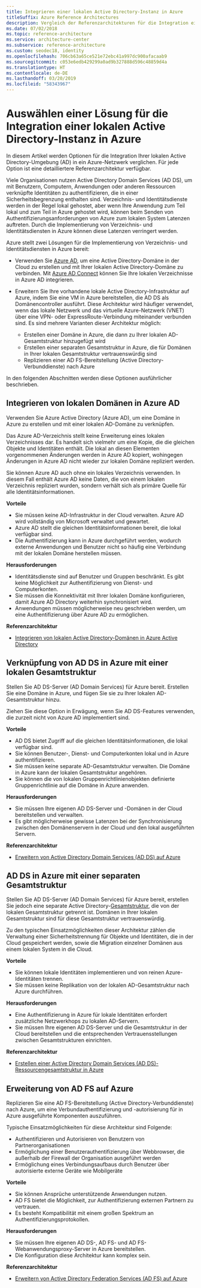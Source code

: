 ```yaml
---
title: Integrieren einer lokalen Active Directory-Instanz in Azure
titleSuffix: Azure Reference Architectures
description: Vergleich der Referenzarchitekturen für die Integration einer lokalen Active Directory-Instanz in Azure
ms.date: 07/02/2018
ms.topic: reference-architecture
ms.service: architecture-center
ms.subservice: reference-architecture
ms.custom: seodec18, identity
ms.openlocfilehash: 706cb63a65ce521e72ebc41a997dc900afacaab9
ms.sourcegitcommit: c053e6edb429299a0ad9b327888d596c48859d4a
ms.translationtype: HT
ms.contentlocale: de-DE
ms.lasthandoff: 03/20/2019
ms.locfileid: "58343967"
---
```

# <a name="choose-a-solution-for-integrating-on-premises-active-directory-with-azure"></a>Auswählen einer Lösung für die Integration einer lokalen Active Directory-Instanz in Azure

In diesem Artikel werden Optionen für die Integration Ihrer lokalen Active Directory-Umgebung (AD) in ein Azure-Netzwerk verglichen. Für jede Option ist eine detailliertere Referenzarchitektur verfügbar.

Viele Organisationen nutzen Active Directory Domain Services (AD DS), um mit Benutzern, Computern, Anwendungen oder anderen Ressourcen verknüpfte Identitäten zu authentifizieren, die in einer Sicherheitsbegrenzung enthalten sind. Verzeichnis- und Identitätsdienste werden in der Regel lokal gehostet, aber wenn Ihre Anwendung zum Teil lokal und zum Teil in Azure gehostet wird, können beim Senden von Authentifizierungsanforderungen von Azure zum lokalen System Latenzen auftreten. Durch die Implementierung von Verzeichnis- und Identitätsdiensten in Azure können diese Latenzen verringert werden.

Azure stellt zwei Lösungen für die Implementierung von Verzeichnis- und Identitätsdiensten in Azure bereit:

- Verwenden Sie [Azure AD][azure-active-directory], um eine Active Directory-Domäne in der Cloud zu erstellen und mit Ihrer lokalen Active Directory-Domäne zu verbinden. Mit [Azure AD Connect][azure-ad-connect] können Sie Ihre lokalen Verzeichnisse in Azure AD integrieren.

- Erweitern Sie Ihre vorhandene lokale Active Directory-Infrastruktur auf Azure, indem Sie eine VM in Azure bereitstellen, die AD DS als Domänencontroller ausführt. Diese Architektur wird häufiger verwendet, wenn das lokale Netzwerk und das virtuelle Azure-Netzwerk (VNET) über eine VPN- oder ExpressRoute-Verbindung miteinander verbunden sind. Es sind mehrere Varianten dieser Architektur möglich:

  - Erstellen einer Domäne in Azure, die dann zu Ihrer lokalen AD-Gesamtstruktur hinzugefügt wird
  - Erstellen einer separaten Gesamtstruktur in Azure, die für Domänen in Ihrer lokalen Gesamtstruktur vertrauenswürdig sind
  - Replizieren einer AD FS-Bereitstellung (Active Directory-Verbunddienste) nach Azure

In den folgenden Abschnitten werden diese Optionen ausführlicher beschrieben.

## <a name="integrate-your-on-premises-domains-with-azure-ad"></a>Integrieren von lokalen Domänen in Azure AD

Verwenden Sie Azure Active Directory (Azure AD), um eine Domäne in Azure zu erstellen und mit einer lokalen AD-Domäne zu verknüpfen.

Das Azure AD-Verzeichnis stellt keine Erweiterung eines lokalen Verzeichnisses dar. Es handelt sich vielmehr um eine Kopie, die die gleichen Objekte und Identitäten enthält. Die lokal an diesen Elementen vorgenommenen Änderungen werden in Azure AD kopiert, wohingegen Änderungen in Azure AD nicht wieder zur lokalen Domäne repliziert werden.

Sie können Azure AD auch ohne ein lokales Verzeichnis verwenden. In diesem Fall enthält Azure AD keine Daten, die von einem lokalen Verzeichnis repliziert wurden, sondern verhält sich als primäre Quelle für alle Identitätsinformationen.

**Vorteile**

- Sie müssen keine AD-Infrastruktur in der Cloud verwalten. Azure AD wird vollständig von Microsoft verwaltet und gewartet.
- Azure AD stellt die gleichen Identitätsinformationen bereit, die lokal verfügbar sind.
- Die Authentifizierung kann in Azure durchgeführt werden, wodurch externe Anwendungen und Benutzer nicht so häufig eine Verbindung mit der lokalen Domäne herstellen müssen.

**Herausforderungen**

- Identitätsdienste sind auf Benutzer und Gruppen beschränkt. Es gibt keine Möglichkeit zur Authentifizierung von Dienst- und Computerkonten.
- Sie müssen die Konnektivität mit Ihrer lokalen Domäne konfigurieren, damit Azure AD Directory weiterhin synchronisiert wird.
- Anwendungen müssen möglicherweise neu geschrieben werden, um eine Authentifizierung über Azure AD zu ermöglichen.

**Referenzarchitektur**

- [Integrieren von lokalen Active Directory-Domänen in Azure Active Directory][aad]

## <a name="ad-ds-in-azure-joined-to-an-on-premises-forest"></a>Verknüpfung von AD DS in Azure mit einer lokalen Gesamtstruktur

Stellen Sie AD DS-Server (AD Domain Services) für Azure bereit. Erstellen Sie eine Domäne in Azure, und fügen Sie sie zu Ihrer lokalen AD-Gesamtstruktur hinzu.

Ziehen Sie diese Option in Erwägung, wenn Sie AD DS-Features verwenden, die zurzeit nicht von Azure AD implementiert sind.

**Vorteile**

- AD DS bietet Zugriff auf die gleichen Identitätsinformationen, die lokal verfügbar sind.
- Sie können Benutzer-, Dienst- und Computerkonten lokal und in Azure authentifizieren.
- Sie müssen keine separate AD-Gesamtstruktur verwalten. Die Domäne in Azure kann der lokalen Gesamtstruktur angehören.
- Sie können die von lokalen Gruppenrichtlinienobjekten definierte Gruppenrichtlinie auf die Domäne in Azure anwenden.

**Herausforderungen**

- Sie müssen Ihre eigenen AD DS-Server und -Domänen in der Cloud bereitstellen und verwalten.
- Es gibt möglicherweise gewisse Latenzen bei der Synchronisierung zwischen den Domänenservern in der Cloud und den lokal ausgeführten Servern.

**Referenzarchitektur**

- [Erweitern von Active Directory Domain Services (AD DS) auf Azure][ad-ds]

## <a name="ad-ds-in-azure-with-a-separate-forest"></a>AD DS in Azure mit einer separaten Gesamtstruktur

Stellen Sie AD DS-Server (AD Domain Services) für Azure bereit, erstellen Sie jedoch eine separate Active Directory-[Gesamtstruktur][ad-forest-defn], die von der lokalen Gesamtstruktur getrennt ist. Domänen in Ihrer lokalen Gesamtstruktur sind für diese Gesamtstruktur vertrauenswürdig.

Zu den typischen Einsatzmöglichkeiten dieser Architektur zählen die Verwaltung einer Sicherheitstrennung für Objekte und Identitäten, die in der Cloud gespeichert werden, sowie die Migration einzelner Domänen aus einem lokalen System in die Cloud.

**Vorteile**

- Sie können lokale Identitäten implementieren und von reinen Azure-Identitäten trennen.
- Sie müssen keine Replikation von der lokalen AD-Gesamtstruktur nach Azure durchführen.

**Herausforderungen**

- Eine Authentifizierung in Azure für lokale Identitäten erfordert zusätzliche Netzwerkhops zu lokalen AD-Servern.
- Sie müssen Ihre eigenen AD DS-Server und die Gesamtstruktur in der Cloud bereitstellen und die entsprechenden Vertrauensstellungen zwischen Gesamtstrukturen einrichten.

**Referenzarchitektur**

- [Erstellen einer Active Directory Domain Services (AD DS)-Ressourcengesamtstruktur in Azure][ad-ds-forest]

## <a name="extend-ad-fs-to-azure"></a>Erweiterung von AD FS auf Azure

Replizieren Sie eine AD FS-Bereitstellung (Active Directory-Verbunddienste) nach Azure, um eine Verbundauthentifizierung und -autorisierung für in Azure ausgeführte Komponenten auszuführen.

Typische Einsatzmöglichkeiten für diese Architektur sind Folgende:

- Authentifizieren und Autorisieren von Benutzern von Partnerorganisationen
- Ermöglichung einer Benutzerauthentifizierung über Webbrowser, die außerhalb der Firewall der Organisation ausgeführt werden
- Ermöglichung eines Verbindungsaufbaus durch Benutzer über autorisierte externe Geräte wie Mobilgeräte

**Vorteile**

- Sie können Ansprüche unterstützende Anwendungen nutzen.
- AD FS bietet die Möglichkeit, zur Authentifizierung externen Partnern zu vertrauen.
- Es besteht Kompatibilität mit einem großen Spektrum an Authentifizierungsprotokollen.

**Herausforderungen**

- Sie müssen Ihre eigenen AD DS-, AD FS- und AD FS-Webanwendungsproxy-Server in Azure bereitstellen.
- Die Konfiguration diese Architektur kann komplex sein.

**Referenzarchitektur**

- [Erweitern von Active Directory Federation Services (AD FS) auf Azure][adfs]

<!-- links -->

[aad]: ./azure-ad.md
[ad-ds]: ./adds-extend-domain.md
[ad-ds-forest]: ./adds-forest.md
[ad-forest-defn]: /windows/desktop/AD/forests
[adfs]: ./adfs.md

[azure-active-directory]: /azure/active-directory-domain-services/active-directory-ds-overview
[azure-ad-connect]: /azure/active-directory/hybrid/whatis-hybrid-identity
